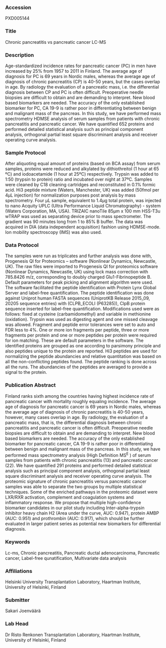 ### Accession
PXD005144

### Title
Chronic pancreatitis vs pancreatic cancer LC-MS

### Description
Age-standardized incidence rates for pancreatic cancer (PC) in men have increased by 25% from 1957 to 2011 in Finland. The average age of diagnosis for PC is 69 years in Nordic males, whereas the average age of diagnosis of chronic pancreatitis (CP) is 40-50 years, but the cases overlap in age. By radiology the evaluation of a pancreatic mass, i.e. the differential diagnosis between CP and PC is often difficult. Preoperative needle biopsies are difficult to obtain and are demanding to interpret. New blood based biomarkers are needed. The accuracy of the only established biomarker for PC, CA 19-9 is rather poor in differentiating between benign and malignant mass of the pancreas.  In this study, we have performed mass spectrometry HDMSE analysis of serum samples from patients with chronic pancreatitis and pancreatic cancer. We have quantified 652 proteins and performed detailed statistical analysis such as principal component analysis, orthogonal partial least square discriminant analysis and receiver operating curve analysis.

### Sample Protocol
After aliquoting equal amount of proteins (based on BCA assay) from serum samples, proteins were reduced and alkylated by dithiothreitol (1 hour at 65 ºC) and iodoacetamide (1 hour at 25ºC) respectively. Trypsin was added to 1:50 (trypsin to protein) ratio and incubated over night at 37ºC. Samples were cleaned by C18 cleaning cartridges and reconstituted in 0.1% formic acid. Hi3 peptide mixture (Waters, Manchester, UK) was added (50fmol per 4µL injection) for normalization purposes post analysis by mass spectrometry.  Four µL sample, equivalent to 1.4µg total protein, was injected to nano Acquity UPLC (Ultra Performance Liquid Chromatography) - system (Waters Corporation, MA, USA). TRIZAIC nanoTile 85µm x 100 mm HSS-T3u wTRAP was used as separating device prior to mass spectrometer. The gradient was 90 minutes long from 1 to 85% B buffer. The data was acquired in DIA (data independent acquisition) fashion using HDMSE-mode. Ion mobility spectroscopy (IMS) was also used.

### Data Protocol
The samples were run as triplicates and further analysis was done with, Progenesis QI for Proteomics – software (Nonlinear Dynamics, Newcastle, UK). The raw files were imported to Progenesis QI for proteomics software (Nonlinear Dynamics, Newcastle, UK) using lock mass correction with 785.8426 m/z, corresponding to doubly charged Glu1-Fibrinopeptide B. Default parameters for peak picking and alignment algorithm were used. The software facilitated the peptide identification with Protein Lynx Global Server and label-free quantification. The peptide identification was done against Uniprot human FASTA sequences (UniprotKB Release 2015_09, 20205 sequence entries) with (CLPB_ECOLI (P63285)), ClpB protein sequence inserted for label-free quantification. Modifications used were as follows: fixed at cysteine (carbamidomethyl) and variable in methionine (oxidation). Trypsin was used as digesting agent and one missed cleavage was allowed. Fragment and peptide error tolerances were set to auto and FDR less to 4%. One or more ion fragments per peptide, three or more fragments per protein and one or more peptides per protein were required for ion matching. These are default parameters in the software. The identified proteins are grouped as one according to parsimony principle and also peptides unique to the protein are reported. Hi3 peptides are used for normalizing the peptide abundancies and relative quantitation was based on all the non-conflicting peptides found. The peptide ranking is done across all the runs.  The abundancies of the peptides are averaged to provide a signal to the protein.

### Publication Abstract
Finland ranks sixth among the countries having highest incidence rate of pancreatic cancer with mortality roughly equaling incidence. The average age of diagnosis for pancreatic cancer is 69&#xa0;years in Nordic males, whereas the average age of diagnosis of chronic pancreatitis is 40-50&#xa0;years, however, many cases overlap in age. By radiology, the evaluation of a pancreatic mass, that is, the differential diagnosis between chronic pancreatitis and pancreatic cancer is often difficult. Preoperative needle biopsies are difficult to obtain and are demanding to interpret. New blood based biomarkers are needed. The accuracy of the only established biomarker for pancreatic cancer, CA 19-9 is rather poor in differentiating between benign and malignant mass of the pancreas. In this study, we have performed mass spectrometry analysis (High Definition MS<sup>E</sup> ) of serum samples from patients with chronic pancreatitis (13) and pancreatic cancer (22). We have quantified 291 proteins and performed detailed statistical analysis such as principal component analysis, orthogonal partial least square discriminant analysis and receiver operating curve analysis. The proteomic signature of chronic pancreatitis versus pancreatic cancer samples was able to separate the two groups by multiple statistical techniques. Some of the enriched pathways in the proteomic dataset were LXR/RXR activation, complement and coagulation systems and inflammatory response. We propose that multiple high-confidence biomarker candidates in our pilot study including Inter-alpha-trypsin inhibitor heavy chain H2 (Area under the curve, AUC: 0.947), protein AMBP (AUC: 0.951) and prothrombin (AUC: 0.917), which should be further evaluated in larger patient series as potential new biomarkers for differential diagnosis.

### Keywords
Lc-ms, Chronic pancreatitis, Pancreatic ductal adenocarcinoma, Pancreatic cancer, Label-free qunatification, Multivariate data analysis

### Affiliations
Helsinki University
Transplantation Laboratory, Haartman Institute, University of Helsinki, Finland

### Submitter
Sakari Joenväärä

### Lab Head
Dr Risto Renkonen
Transplantation Laboratory, Haartman Institute, University of Helsinki, Finland


